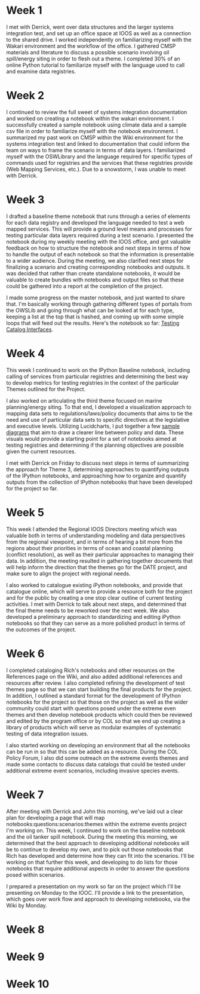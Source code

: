# Week 1
I met with Derrick, went over data structures and the larger systems integration test, and set up an office space at IOOS as well as a connection to the shared drive.  I worked independently on familiarizing myself with the Wakari environment and the workflow of the office.  I gathered CMSP materials and literature to discuss a possible scenario involving oil spill/energy siting in order to flesh out a theme.  I completed 30% of an online Python tutorial to familiarize myself with the language used to call and examine data registries.
  
# Week 2
I continued to review the full sweet of systems integration documentation and worked on creating a notebook within the wakari environment. I successfully created a sample notebook using climate data and a sample csv file in order to familiarize myself with the notebook environment.  I summarized my past work on CMSP within the Wiki environment for the systems integration test and linked to documentation that could inform the team on ways to frame the scenario in terms of data layers.  I familiarized myself with the OSWLibrary and the language required for specific types of commands used for registries and the services that these registries provide (Web Mapping Services, etc.).  Due to a snowstorm, I was unable to meet with Derrick.

# Week 3
I drafted a baseline theme notebook that runs through a series of elements for each data registry and developed the language needed to test a web mapped services.  This will provide a ground level means and processes for testing particular data layers required during a test scenario.  I presented the notebook during my weekly meeting with the IOOS office, and got valuable feedback on how to structure the notebook and next steps in terms of how to handle the output of each notebook so that the information is presentable to a wider audience.  During the meeting, we also clarified next steps for finalizing a scenario and creating corresponding notebooks and outputs.  It was decided that rather than create standalone notebooks, it would be valuable to create bundles with notebooks and output files so that these could be gathered into a report at the completion of the project.

I made some progress on the master notebook, and just wanted to share that. I'm basically working through gathering different types of portals from the OWSLib and going through what can be looked at for each type, keeping a list at the top that is hashed, and coming up with some simple loops that will feed out the results. Here's the notebook so far:  [Testing Catalog Interfaces](https://www.wakari.io/sharing/bundle/hdean/Testing%20Catalog%20Interfaces). 

# Week 4

This week I continued to work on the IPython Baseline notebook, including calling of services from particular registries and determining the best way to develop metrics for testing registries in the context of the particular Themes outlined for the Project.

I also worked on articulating the third theme focused on marine planning/energy siting.  To that end, I developed a visualization approach to mapping data sets to regulations/laws/policy documents that aims to tie the need and use of particular data sets to specific directives at the legislative and executive levels.  Utilizing Lucidcharts, I put together a few [sample diagrams](https://www.lucidchart.com/documents/view/41ba-1ae4-530cf34b-ba4d-50540a00c050) that aim to draw a clearer line between policy and data.  These visuals would provide a starting point for a set of notebooks aimed at testing registries and determining if the planning objectives are possible given the current resources.

I met with Derrick on Friday to discuss next steps in terms of summarizing the approach for Theme 3, determining approaches to quantifying outputs of the IPython notebooks, and approaching how to organize and quantify outputs from the collection of IPython notebooks that have been developed for the project so far.

# Week 5
This week I attended the Regional IOOS Directors meeting which was valuable both in terms of understanding modeling and data perspectives from the regional viewpoint, and in terms of hearing a bit more from the regions about their priorities in terms of ocean and coastal planning (conflict resolution), as well as their particular approaches to managing their data.  In addition, the meeting resulted in gathering together documents that will help inform the direction that the themes go for the DATE project, and make sure to align the project with regional needs.

I also worked to catalogue existing iPython notebooks, and provide that catalogue online, which will serve to provide a resource both for the project and for the public by creating a one stop clear outline of current testing activities.  I met with Derrick to talk about next steps, and determined that the final theme needs to be reworked over the next week.  We also developed a preliminary approach to standardizing and editing iPython notebooks so that they can serve as a more polished product in terms of the outcomes of the project.

# Week 6

I completed cataloging Rich's notebooks and other resources on the References page on the Wiki, and also added additional references and resources after review.  I also completed refining the development of test themes page so that we can start building the final products for the project.  In addition, I outlined a standard format for the development of IPython notebooks for the project so that those on the project as well as the wider community could start with questions posed under the extreme even themes and then develop notebook products which could then be reviewed and edited by the program office or by COL so that we end up creating a library of products which will serve as modular examples of systematic testing of data integration issues.

I also started working on developing an environment that all the notebooks can be run in so that this can be added as a resource.  During the COL Policy Forum, I also did some outreach on the extreme events themes and made some contacts to discuss data catalogs that could be tested under additional extreme event scenarios,  including invasive species events.  

# Week 7
After meeting with Derrick and John this morning, we've laid out a clear plan for developing a page that will map notebooks:questions:scenarios:themes within the extreme events project I'm working on.  This week, I continued to work on the baseline notebook and the oil tanker spill notebook.  During the meeting this morning, we determined that the best approach to developing additional notebooks will be to continue to develop my own, and to pick out those notebooks that Rich has developed and determine how they can fit into the scenarios.  I'll be working on that further this week, and developing to do lists for those notebooks that require additional aspects in order to answer the questions posed within scenarios.

I prepared a presentation on my work so far on the project which I'll be presenting on Monday to the IOOC.  I'll provide a link to the presentation, which goes over work flow and approach to developing notebooks, via the Wiki by Monday.

# Week 8

# Week 9

# Week 10